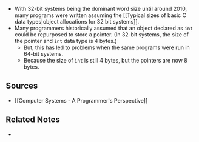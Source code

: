 - With 32-bit systems being the dominant word size until around 2010, many programs were written assuming the [[Typical sizes of basic C data types|object allocations for 32 bit systems]].
- Many programmers historically assumed that an object declared as `int` could be repurposed to store a pointer. (In 32-bit systems, the size of the pointer and `int` data type is 4 bytes.)
	- But, this has led to problems when the same programs were run in 64-bit systems.
	- Because the size of `int` is still 4 bytes, but the pointers are now 8 bytes.

## Sources
- [[Computer Systems - A Programmer's Perspective]]

## Related Notes
- 